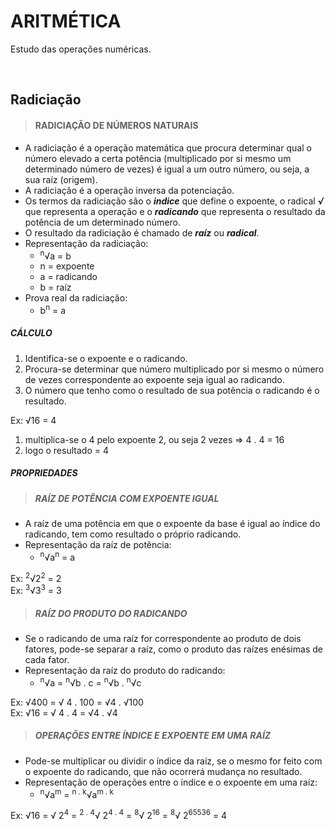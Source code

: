 # ARITMÉTICA
Estudo das operações numéricas.

<br>

## Radiciação

> #### RADICIAÇÃO DE NÚMEROS NATURAIS
* A radiciação é a operação matemática que procura determinar qual o número elevado a certa potência (multiplicado por si mesmo um determinado número de vezes) é igual a um outro número, ou seja, a sua raíz (origem).
* A radiciação é a operação inversa da potenciação.
* Os termos da radiciação são o ***indice*** que define o expoente, o radical ***√*** que representa a operação e o ***radicando*** que representa o resultado da potência de um determinado número.
* O resultado da radiciação é chamado de ***raíz*** ou ***radical***.
* Representação da radiciação:
  - <sup>n</sup>√a = b
  - n = expoente
  - a = radicando
  - b = raíz 
* Prova real da radiciação:
  - b<sup>n</sup> = a

##### CÁLCULO
1. Identifica-se o expoente e o radicando.
2. Procura-se determinar que número multiplicado por si mesmo o número de vezes correspondente ao expoente seja igual ao radicando.
3. O número que tenho como o resultado de sua potência o radicando é o resultado.

Ex: √16 = 4
1. multiplica-se o 4 pelo expoente 2, ou seja 2 vezes => 4 . 4 = 16
2. logo o resultado = 4

##### PROPRIEDADES

> ##### RAÍZ DE POTÊNCIA COM EXPOENTE IGUAL
* A raíz de uma potência em que o expoente da base é igual ao índice do radicando, tem como resultado o próprio radicando.
* Representação da raíz de potência:
  - <sup>n</sup>√a<sup>n</sup> = a

Ex: <sup>2</sup>√2<sup>2</sup> = 2  
Ex: <sup>3</sup>√3<sup>3</sup> = 3  

> ##### RAÍZ DO PRODUTO DO RADICANDO
* Se o radicando de uma raíz for correspondente ao produto de dois fatores, pode-se separar a raíz, como o produto das raízes enésimas de cada fator.
* Representação da raíz do produto do radicando:
  - <sup>n</sup>√a = <sup>n</sup>√b . c = <sup>n</sup>√b . <sup>n</sup>√c

Ex: √400 = √ 4 . 100 = √4 . √100  
Ex: √16 = √ 4 . 4 = √4 . √4

> ##### OPERAÇÕES ENTRE ÍNDICE E EXPOENTE EM UMA RAÍZ
* Pode-se multiplicar ou dividir o índice da raíz, se o mesmo for feito com o expoente do radicando, que não ocorrerá mudança no resultado.
* Representação de operações entre o índice e o expoente em uma raíz:
  - <sup>n</sup>√a<sup>m</sup> = <sup>n . k</sup>√a<sup>m . k</sup>

Ex: √16 = √ 2<sup>4</sup> = <sup>2 . 4</sup>√ 2<sup>4 . 4</sup> = <sup>8</sup>√ 2<sup>16</sup> = <sup>8</sup>√ 2<sup>65536</sup> = 4